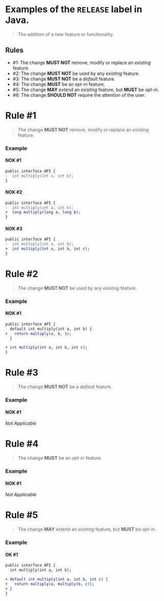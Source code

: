 # Examples of the `RELEASE` label in Java.
> The addition of a new feature or functionality.

## Rules
- #1: The change **MUST NOT** remove, modify or replace an _existing_ feature.
- #2: The change **MUST NOT** be used by any _existing_ feature.
- #3: The change **MUST NOT** be a _default_ feature.
- #4: The change **MUST** be an _opt-in_ feature.
- #5: The change **MAY** extend an _existing_ feature, but **MUST** be _opt-in_.
- #6: The change **SHOULD NOT** require the attention of the user.

# Rule #1
> The change **MUST NOT** remove, modify or replace an _existing_ feature.

### Example
#### NOK #1
```diff
public interface API {
-  int multiply(int a, int b);
}
```
#### NOK #2
```diff
public interface API {
-  int multiply(int a, int b);
+  long multiply(long a, long b);
}
```
#### NOK #3
```diff
public interface API {
-  int multiply(int a, int b);
+  int multiply(int a, int b, int c);
}
```
# Rule #2
> The change **MUST NOT** be used by any _existing_ feature.

### Example
#### NOK #1
```diff
public interface API {
  default int multiply(int a, int b) {
+   return multiply(a, b, 1);
  }

+ int multiply(int a, int b, int c);
}
```
# Rule #3
> The change **MUST NOT** be a _default_ feature.

### Example
#### NOK #1
_Not Applicable_


# Rule #4
> The change **MUST** be an _opt-in_ feature.

### Example
#### NOK #1
_Not Applicable_

# Rule #5
> The change **MAY** extend an _existing_ feature, but **MUST** be _opt-in_.

### Example
#### OK #1
```diff
public interface API {
  int multiply(int a, int b);

+ default int multiply(int a, int b, int c) {
+   return multiply(a, multiply(b, c));
+ }
}
```
